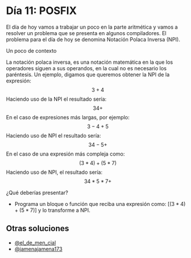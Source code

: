 # Día 11: POSFIX

El día de hoy vamos a trabajar un poco en la parte aritmética y vamos a resolver un problema que se presenta en algunos compiladores. El problema para el día de hoy se denomina Notación Polaca Inversa (NPI).

Un poco de contexto

La notación polaca inversa, es una notación matemática en la que los operadores siguen a sus operandos, en la cual no es necesario los paréntesis. Un ejemplo, digamos que queremos obtener la NPI de la expresión:
$$3+4$$
Haciendo uso de la NPI el resultado sería:
$$34+$$
En el caso de expresiones más largas, por ejemplo:
$$3-4+5$$
Haciendo uso de NPI el resultado sería:
$$34-5+$$
En el caso de una expresión más compleja como:
$$(3*4)+(5*7)$$
Haciendo uso de NPI, el resultado sería:
$$34*5*7+$$

¿Qué deberías presentar?

- Programa un bloque o función que reciba una expresión como: $[(3*4)+(5*7)]$ y lo transforme a NPI.  

## Otras soluciones

- [@el_de_men_cial](https://www.instagram.com/p/CjmtqjdumkB/)
- [@jamenajamena173](https://www.instagram.com/p/CjleokZuM_8/)
